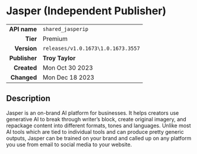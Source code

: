 # Jasper (Independent Publisher)
| | |
|-:|-|
|**API name**|`shared_jasperip`|
|**Tier**|Premium|
|**Version**|`releases/v1.0.1673\1.0.1673.3557`|
|**Publisher**|**Troy Taylor**|
|**Created**|Mon Oct 30 2023|
|**Changed**|Mon Dec 18 2023|

## Description
Jasper is an on-brand AI platform for businesses. It helps creators use generative AI to break through writer’s block, create original imagery, and repackage content into different formats, tones and languages. Unlike most AI tools which are tied to individual tools and can produce pretty generic outputs, Jasper can be trained on your brand and called up on any platform you use from email to social media to your website.
